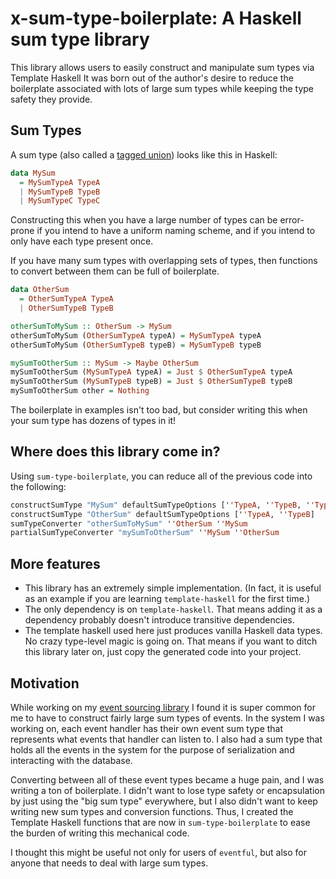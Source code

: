 # x-sum-type-boilerplate: A Haskell sum type library


This library allows users to easily construct and manipulate sum types via
Template Haskell It was born out of the author's desire to reduce the
boilerplate associated with lots of large sum types while keeping the type
safety they provide.

## Sum Types

A sum type (also called
a [tagged union](https://en.wikipedia.org/wiki/Tagged_union)) looks like this
in Haskell:

```haskell
data MySum
  = MySumTypeA TypeA
  | MySumTypeB TypeB
  | MySumTypeC TypeC
```

Constructing this when you have a large number of types can be error-prone if
you intend to have a uniform naming scheme, and if you intend to only have each
type present once.

If you have many sum types with overlapping sets of types, then functions to
convert between them can be full of boilerplate.

```haskell
data OtherSum
  = OtherSumTypeA TypeA
  | OtherSumTypeB TypeB

otherSumToMySum :: OtherSum -> MySum
otherSumToMySum (OtherSumTypeA typeA) = MySumTypeA typeA
otherSumToMySum (OtherSumTypeB typeB) = MySumTypeB typeB

mySumToOtherSum :: MySum -> Maybe OtherSum
mySumToOtherSum (MySumTypeA typeA) = Just $ OtherSumTypeA typeA
mySumToOtherSum (MySumTypeB typeB) = Just $ OtherSumTypeB typeB
mySumToOtherSum other = Nothing
```

The boilerplate in examples isn't too bad, but consider writing this when your
sum type has dozens of types in it!

## Where does this library come in?

Using `sum-type-boilerplate`, you can reduce all of the previous code into the
following:

```haskell
constructSumType "MySum" defaultSumTypeOptions [''TypeA, ''TypeB, ''TypeC]
constructSumType "OtherSum" defaultSumTypeOptions [''TypeA, ''TypeB]
sumTypeConverter "otherSumToMySum" ''OtherSum ''MySum
partialSumTypeConverter "mySumToOtherSum" ''MySum ''OtherSum
```

## More features

* This library has an extremely simple implementation. (In fact, it is useful
  as an example if you are learning `template-haskell` for the first time.)
* The only dependency is on `template-haskell`. That means adding it as a
  dependency probably doesn't introduce transitive dependencies.
* The template haskell used here just produces vanilla Haskell data types. No
  crazy type-level magic is going on. That means if you want to ditch this
  library later on, just copy the generated code into your project.

## Motivation

While working on
my [event sourcing library](https://github.com/jdreaver/eventful) I found it is
super common for me to have to construct fairly large sum types of events. In
the system I was working on, each event handler has their own event sum type
that represents what events that handler can listen to. I also had a sum type
that holds all the events in the system for the purpose of serialization and
interacting with the database.

Converting between all of these event types became a huge pain, and I was
writing a ton of boilerplate. I didn't want to lose type safety or
encapsulation by just using the "big sum type" everywhere, but I also didn't
want to keep writing new sum types and conversion functions. Thus, I created
the Template Haskell functions that are now in `sum-type-boilerplate` to ease
the burden of writing this mechanical code.

I thought this might be useful not only for users of `eventful`, but also for
anyone that needs to deal with large sum types.
